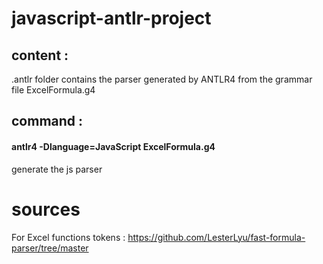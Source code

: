 # javascript-antlr-project

## content :
.antlr folder contains the parser generated by ANTLR4 from the grammar file ExcelFormula.g4

## command :
#### antlr4 -Dlanguage=JavaScript ExcelFormula.g4
generate the js parser

# sources
For Excel functions tokens :
https://github.com/LesterLyu/fast-formula-parser/tree/master
